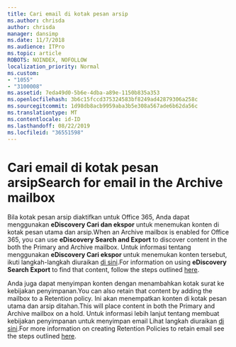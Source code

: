```yaml
---
title: Cari email di kotak pesan arsip
ms.author: chrisda
author: chrisda
manager: dansimp
ms.date: 11/7/2018
ms.audience: ITPro
ms.topic: article
ROBOTS: NOINDEX, NOFOLLOW
localization_priority: Normal
ms.custom:
- "1055"
- "3100008"
ms.assetid: 7eda49d0-5b6e-4dba-a89e-1150b835a353
ms.openlocfilehash: 3b6c15fccd375324583bf8249ad42879306a258c
ms.sourcegitcommit: 1d98db8acb9959aba3b5e308a567ade6b62da56c
ms.translationtype: MT
ms.contentlocale: id-ID
ms.lasthandoff: 08/22/2019
ms.locfileid: "36551598"
---
```

# <a name="search-for-email-in-the-archive-mailbox"></a><span data-ttu-id="c5740-102">Cari email di kotak pesan arsip</span><span class="sxs-lookup"><span data-stu-id="c5740-102">Search for email in the Archive mailbox</span></span>

<span data-ttu-id="c5740-103">Bila kotak pesan arsip diaktifkan untuk Office 365, Anda dapat menggunakan **eDiscovery Cari dan ekspor** untuk menemukan konten di kotak pesan utama dan arsip.</span><span class="sxs-lookup"><span data-stu-id="c5740-103">When an Archive mailbox is enabled for Office 365, you can use **eDiscovery Search and Export** to discover content in the both the Primary and Archive mailbox.</span></span> <span data-ttu-id="c5740-104">Untuk informasi tentang menggunakan **eDiscovery Cari ekspor** untuk menemukan konten tersebut, ikuti langkah-langkah diuraikan [di sini](https://docs.microsoft.com/office365/securitycompliance/export-search-results).</span><span class="sxs-lookup"><span data-stu-id="c5740-104">For information on using **eDiscovery Search Export** to find that content, follow the steps outlined [here](https://docs.microsoft.com/office365/securitycompliance/export-search-results).</span></span>
  
<span data-ttu-id="c5740-105">Anda juga dapat menyimpan konten dengan menambahkan kotak surat ke kebijakan penyimpanan.</span><span class="sxs-lookup"><span data-stu-id="c5740-105">You can also retain that content by adding the mailbox to a Retention policy.</span></span> <span data-ttu-id="c5740-106">Ini akan menempatkan konten di kotak pesan utama dan arsip ditahan.</span><span class="sxs-lookup"><span data-stu-id="c5740-106">This will place content in both the Primary and Archive mailbox on a hold.</span></span> <span data-ttu-id="c5740-107">Untuk informasi lebih lanjut tentang membuat kebijakan penyimpanan untuk menyimpan email Lihat langkah diuraikan [di sini](https://docs.microsoft.com/Office365/securitycompliance/retention-policies).</span><span class="sxs-lookup"><span data-stu-id="c5740-107">For more information on creating Retention Policies to retain email see the steps outlined [here](https://docs.microsoft.com/Office365/securitycompliance/retention-policies).</span></span>
  